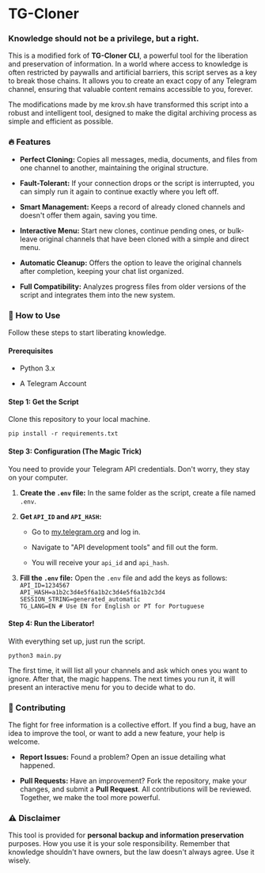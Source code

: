# TG-Cloner

### Knowledge should not be a privilege, but a right.

This is a modified fork of **TG-Cloner CLI**, a powerful tool for the liberation and preservation of information. In a world where access to knowledge is often restricted by paywalls and artificial barriers, this script serves as a key to break those chains. It allows you to create an exact copy of any Telegram channel, ensuring that valuable content remains accessible to you, forever.

The modifications made by me krov.sh have transformed this script into a robust and intelligent tool, designed to make the digital archiving process as simple and efficient as possible.

### 🔥 Features

* **Perfect Cloning:** Copies all messages, media, documents, and files from one channel to another, maintaining the original structure.

* **Fault-Tolerant:** If your connection drops or the script is interrupted, you can simply run it again to continue exactly where you left off.

* **Smart Management:** Keeps a record of already cloned channels and doesn't offer them again, saving you time.

* **Interactive Menu:** Start new clones, continue pending ones, or bulk-leave original channels that have been cloned with a simple and direct menu.

* **Automatic Cleanup:** Offers the option to leave the original channels after completion, keeping your chat list organized.

* **Full Compatibility:** Analyzes progress files from older versions of the script and integrates them into the new system.

### 🚀 How to Use

Follow these steps to start liberating knowledge.

#### Prerequisites

* Python 3.x

* A Telegram Account

#### Step 1: Get the Script

Clone this repository to your local machine.

   `pip install -r requirements.txt`

#### Step 3: Configuration (The Magic Trick)

You need to provide your Telegram API credentials. Don't worry, they stay on your computer.

1. **Create the `.env` file:** In the same folder as the script, create a file named `.env`.

2. **Get `API_ID` and `API_HASH`:**

   * Go to [my.telegram.org](https://my.telegram.org) and log in.

   * Navigate to "API development tools" and fill out the form.

   * You will receive your `api_id` and `api_hash`.

3. **Fill the `.env` file:** Open the `.env` file and add the keys as follows: <br>
   `API_ID=1234567` <br>
   `API_HASH=a1b2c3d4e5f6a1b2c3d4e5f6a1b2c3d4` <br>
   `SESSION_STRING=generated_automatic` <br>
   `TG_LANG=EN # Use EN for English or PT for Portuguese` <br>

#### Step 4: Run the Liberator!

With everything set up, just run the script.

`
python3 main.py
`

The first time, it will list all your channels and ask which ones you want to ignore. After that, the magic happens. The next times you run it, it will present an interactive menu for you to decide what to do.

### 🤝 Contributing

The fight for free information is a collective effort. If you find a bug, have an idea to improve the tool, or want to add a new feature, your help is welcome.

* **Report Issues:** Found a problem? Open an issue detailing what happened.

* **Pull Requests:** Have an improvement? Fork the repository, make your changes, and submit a **Pull Request**. All contributions will be reviewed. Together, we make the tool more powerful.

### ⚠️ Disclaimer

This tool is provided for **personal backup and information preservation** purposes. How you use it is your sole responsibility. Remember that knowledge shouldn't have owners, but the law doesn't always agree. Use it wisely.
